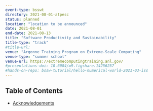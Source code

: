 ```yaml
---
event-type: bsswt
directory: 2021-08-01-atpesc
status: planned
location: "location to be announced"
date: 2021-08-01
end-date: 2021-08-13
title: "Software Productivity and Sustainability"
title-type: "track"
#title-url:
venue: "Argonne Training Program on Extreme-Scale Computing"
venue-type: "summer school"
venue-url: https://extremecomputingtraining.anl.gov/
#presentations-doi: 10.6084/m9.figshare.14256257
#hands-on-repo: bssw-tutorial/hello-numerical-world-2021-03-iss
---
```

## Table of Contents
* [Acknowledgements](#acknowledgements)
